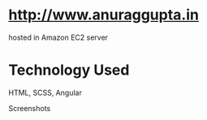 # http://www.anuraggupta.in
hosted in Amazon EC2 server

# Technology Used
HTML, SCSS, Angular

Screenshots

